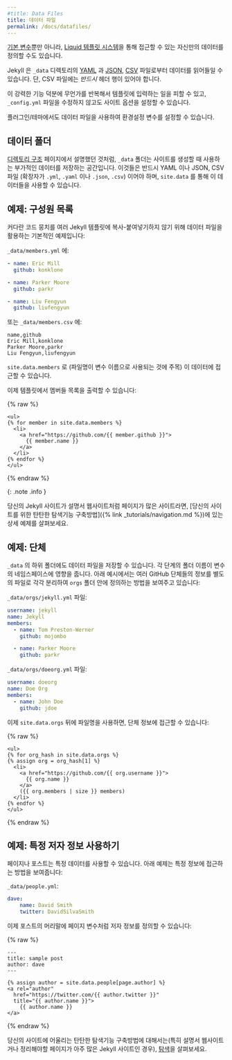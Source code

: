 ```yaml
---
#title: Data Files
title: 데이터 파일
permalink: /docs/datafiles/
---
```


<!--
In addition to the [built-in variables](../variables/) available from Jekyll,
you can specify your own custom data that can be accessed via the [Liquid
templating system](https://wiki.github.com/shopify/liquid/liquid-for-designers).
-->
[기본 변수](../variables/)뿐만 아니라, [Liquid 템플릿
시스템](https://wiki.github.com/shopify/liquid/liquid-for-designers)을 통해
접근할 수 있는 자신만의 데이터를 정의할 수도 있습니다.

<!--
Jekyll supports loading data from [YAML](http://yaml.org/), [JSON](http://www.json.org/),
and [CSV](https://en.wikipedia.org/wiki/Comma-separated_values) files located in the `_data` directory.
Note that CSV files *must* contain a header row.
-->
Jekyll 은 `_data` 디렉토리의 [YAML](http://yaml.org/) 과 [JSON](http://www.json.org/),
[CSV](https://en.wikipedia.org/wiki/Comma-separated_values) 파일로부터 데이터를
읽어들일 수 있습니다. 단, CSV 파일에는 *반드시* 헤더 행이 있어야 합니다.

<!--
This powerful feature allows you to avoid repetition in your templates and to
set site specific options without changing `_config.yml`.
-->
이 강력한 기능 덕분에 무언가를 반복해서 템플릿에 입력하는 일을 피할 수 있고,
`_config.yml` 파일을 수정하지 않고도 사이트 옵션을 설정할 수 있습니다.

<!--
Plugins/themes can also leverage Data Files to set configuration variables.
-->
플러그인/테마에서도 데이터 파일을 사용하여 환경설정 변수를 설정할 수 있습니다.

<!--
## The Data Folder
-->
## 데이터 폴더

<!--
As explained on the [directory structure](../structure/) page, the `_data`
folder is where you can store additional data for Jekyll to use when generating
your site. These files must be YAML, JSON, or CSV files (using either
the `.yml`, `.yaml`, `.json` or `.csv` extension), and they will be
accessible via `site.data`.
-->
[디렉토리 구조](../structure/) 페이지에서 설명했던 것처럼, `_data` 폴더는
사이트를 생성할 때 사용하는 부가적인 데이터를 저장하는 공간입니다.
이것들은 반드시 YAML 이나 JSON, CSV 파일 (확장자가 `.yml`, `.yaml` 이나
`.json`, `.csv`) 이어야 하며, `site.data` 를 통해 이 데이터들을 사용할 수 있습니다.

<!--
## Example: List of members
-->
## 예제: 구성원 목록

<!--
Here is a basic example of using Data Files to avoid copy-pasting large chunks
of code in your Jekyll templates:
-->
커다란 코드 뭉치를 여러 Jekyll 템플릿에 복사-붙여넣기하지 않기 위해 데이터
파일을 활용하는 기본적인 예제입니다:

<!--
In `_data/members.yml`:
-->
`_data/members.yml` 에:

```yaml
- name: Eric Mill
  github: konklone

- name: Parker Moore
  github: parkr

- name: Liu Fengyun
  github: liufengyun
```

<!--
Or `_data/members.csv`:
-->
또는 `_data/members.csv` 에:

```text
name,github
Eric Mill,konklone
Parker Moore,parkr
Liu Fengyun,liufengyun
```

<!--
This data can be accessed via `site.data.members` (notice that the filename
determines the variable name).
-->
`site.data.members` 로 (파일명이 변수 이름으로 사용되는 것에 주목) 이
데이터에 접근할 수 있습니다.

<!--
You can now render the list of members in a template:
-->
이제 템플릿에서 멤버들 목록을 출력할 수 있습니다:

{% raw %}
```liquid
<ul>
{% for member in site.data.members %}
  <li>
    <a href="https://github.com/{{ member.github }}">
      {{ member.name }}
    </a>
  </li>
{% endfor %}
</ul>
```
{% endraw %}

{: .note .info }
<!--
If your Jekyll site has a lot of pages, such as with documentation websites, see the detailed examples in [how to build robust navigation for your site]({% link _tutorials/navigation.md %}).
-->
당신의 Jekyll 사이트가 설명서 웹사이트처럼 페이지가 많은 사이트라면, [당신의 사이트를 위한 탄탄한 탐색기능 구축방법]({% link _tutorials/navigation.md %})에 있는 상세 예제를 살펴보세요.

<!--
## Example: Organizations
-->
## 예제: 단체

<!--
Data files can also be placed in sub-folders of the `_data` folder. Each folder
level will be added to a variable's namespace. The example below shows how
GitHub organizations could be defined separately in a file under the `orgs`
folder:
-->
`_data` 의 하위 폴더에도 데이터 파일을 저장할 수 있습니다. 각 단계의 폴더 이름이
변수의 네임스페이스에 영향을 줍니다. 아래 예시에서는 여러 GitHub 단체들의 정보를
별도의 파일로 각각 분리하여 `orgs` 폴더 안에 정의하는 방법을 보여주고 있습니다:


<!--
In `_data/orgs/jekyll.yml`:
-->
`_data/orgs/jekyll.yml` 파일:

```yaml
username: jekyll
name: Jekyll
members:
  - name: Tom Preston-Werner
    github: mojombo

  - name: Parker Moore
    github: parkr
```

<!--
In `_data/orgs/doeorg.yml`:
-->
`_data/orgs/doeorg.yml` 파일:

```yaml
username: doeorg
name: Doe Org
members:
  - name: John Doe
    github: jdoe
```

<!--
The organizations can then be accessed via `site.data.orgs`, followed by the
file name:
-->
이제 `site.data.orgs` 뒤에 파일명을 사용하면, 단체 정보에 접근할 수 있습니다:


{% raw %}
```liquid
<ul>
{% for org_hash in site.data.orgs %}
{% assign org = org_hash[1] %}
  <li>
    <a href="https://github.com/{{ org.username }}">
      {{ org.name }}
    </a>
    ({{ org.members | size }} members)
  </li>
{% endfor %}
</ul>
```
{% endraw %}

<!--
## Example: Accessing a specific author
-->
## 예제: 특정 저자 정보 사용하기

<!--
Pages and posts can also access a specific data item. The example below shows how to access a specific item:
-->
페이지나 포스트는 특정 데이터를 사용할 수 있습니다. 아래 예제는 특정 정보에 접근하는 방법을 보여줍니다:

`_data/people.yml`:

```yaml
dave:
    name: David Smith
    twitter: DavidSilvaSmith
```

<!--
The author can then be specified as a page variable in a post's frontmatter:
-->
이제 포스트의 머리말에 페이지 변수처럼 저자 정보를 정의할 수 있습니다:

{% raw %}
```liquid
---
title: sample post
author: dave
---

{% assign author = site.data.people[page.author] %}
<a rel="author"
  href="https://twitter.com/{{ author.twitter }}"
  title="{{ author.name }}">
    {{ author.name }}
</a>
```
{% endraw %}

<!--
For information on how to build robust navigation for your site (especially if you have a documentation website or another type of Jekyll site with a lot of pages to organize), see [Navigation](/tutorials/navigation).
-->
당신의 사이트에 어울리는 탄탄한 탐색기능 구축방법에 대해서는(특히 설명서 웹사이트거나 정리해야할 페이지가 아주 많은 Jekyll 사이트인 경우), [탐색](/tutorials/navigation)을 살펴보세요.
